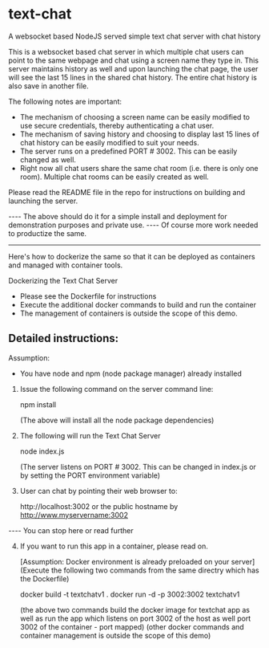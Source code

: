 # text-chat
A websocket based NodeJS served simple text chat server with chat history

This is a websocket based chat server in which multiple chat users can point to the same webpage and chat using a screen name they type in.   This server maintains history as well and upon launching the chat page, the user will see the last 15 lines in the shared chat history.  The entire chat history is also save in another file.

The following notes are important:
- The mechanism of choosing a screen name can be easily modified to use secure credentials, thereby authenticating a chat user.
- The mechanism of saving history and choosing to display last 15 lines of chat history can be easily modified to suit your needs.
- The server runs on a predefined PORT # 3002.  This can be easily changed as well.
- Right now all chat users share the same chat room (i.e. there is only one room).  Multiple chat rooms can be easily created as well.

Please read the README file in the repo for instructions on building and launching the server.

----  The above should do it for a simple install and deployment for demonstration purposes and private use.
----  Of course more work needed to productize the same.

--------------------------------

Here's how to dockerize the same so that it can be deployed as containers and managed with container tools.

Dockerizing the Text Chat Server
- Please see the Dockerfile for instructions
- Execute the additional docker commands to build and run the container
- The management of containers is outside the scope of this demo.


Detailed instructions:
----------------------


Assumption:
 - You have node and npm (node package manager) already installed

1. Issue the following command on the server command line:

   npm install

   (The above will install all the node package dependencies)

2. The following will run the Text Chat Server

   node index.js

   (The server listens on PORT # 3002.  This can be changed in index.js or by setting the PORT environment variable)

3. User can chat by pointing their web browser to:

   http://localhost:3002 or the public hostname by http://www.myservername:3002

---- You can stop here or read further

4. If you want to run this app in a container, please read on.

   [Assumption: Docker environment is already preloaded on your server]
   (Execute the following two commands from the same directry which has the Dockerfile)

   docker build -t textchatv1 .
   docker run -d -p 3002:3002 textchatv1

   (the above two commands build the docker image for textchat app as well as run the app which listens on port 3002 of the host as well port 3002 of the container - port mapped)
   (other docker commands and container management is outside the scope of this demo)

